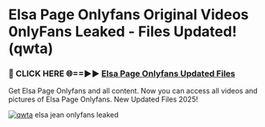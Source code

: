 # Elsa Page Onlyfans Original Videos 0nlyFans Leaked - Files Updated! (qwta)

<h3>🔴 CLICK HERE 🌐==►► <a href="https://tinyurl.com/x26r9saj" rel="nofollow">Elsa Page Onlyfans Updated Files</a></h3>

Get Elsa Page Onlyfans and all content. Now you can access all videos and pictures of Elsa Page Onlyfans. New Updated Files 2025!

[![qwta](https://i.imgur.com/LkgZPqh.gif)](https://tinyurl.com/x26r9saj)
elsa jean onlyfans leaked